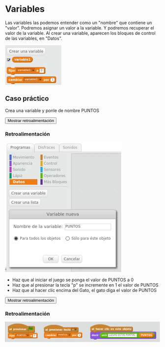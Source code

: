 
# Variables

Las variables las podemos entender como un "nombre" que contiene un "valor". Podremos asignar un valor a la variable. Y podremos recuperar el valor de la variable. Al crear una variable, aparecen los bloques de control de las variables, en "Datos".

![](img/Seleccion_057.1.png)
## Caso práctico

Crea una variable y ponle de nombre PUNTOS

<script type="text/javascript">var feedbackquesFeedback0b155text = "Mostrar retroalimentación";</script><input type="button" name="toggle-feedback-quesFeedback0b155" value="Mostrar retroalimentación" class="feedbackbutton" onclick="$exe.toggleFeedback(this,true);return false" />

### Retroalimentación

![](img/Seleccion_037.1.png)
- Haz que al iniciar el juego se ponga el valor de PUNTOS a 0
- Haz que al presionar la tecla "p" se incremente en 1 el valor de PUNTOS
- Haz que al hacer clic encima del Gato, el gato diga el valor de PUNTOS

<script type="text/javascript">var feedbackquesFeedback1b155text = "Mostrar retroalimentación";</script><input type="button" name="toggle-feedback-quesFeedback1b155" value="Mostrar retroalimentación" class="feedbackbutton" onclick="$exe.toggleFeedback(this,true);return false" />

### Retroalimentación

![](img/Seleccion_040.png)
